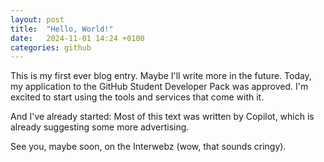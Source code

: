 ```yaml
---
layout: post
title:  "Hello, World!"
date:   2024-11-01 14:24 +0100
categories: github
---
```

This is my first ever blog entry. Maybe I'll write more in the future. Today, my application to the GitHub Student Developer Pack was approved. I'm excited to start using the tools and services that come with it.

And I've already started: Most of this text was written by Copilot, which is already suggesting some more advertising.

See you, maybe soon, on the Interwebz (wow, that sounds cringy).